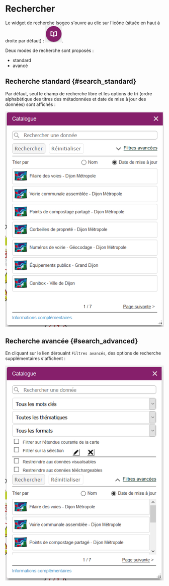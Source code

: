 # Rechercher

Le widget de recherche Isogeo s'ouvre au clic sur l'icône (située en haut à droite par défaut) : ![](../../assets/widget_WABDE_icon_color.png).

Deux modes de recherche sont proposés :

* standard
* avancé

## Recherche standard {#search_standard}

Par défaut, seul le champ de recherche libre et les options de tri (ordre alphabétique des titres des métadonnées et date de mise à jour des données) sont affichés :

![](../../assets/widget_WABDE_search_basic_empty.png "Mode recherche standard")

## Recherche avancée {#search_advanced}

En cliquant sur le lien déroualnt `Filtres avancés`, des options de recherche supplémentaires s'affichent :

![](../../assets/widget_WABDE_search_advanced_empty.png "Mode de recherche avancée")
